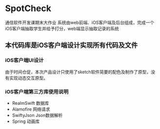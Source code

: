 # SpotCheck
通信软件开发课期末大作业
系统由web前端、iOS客户端及后台组成，完成一个iOS客户端抽取学生并给予打分，web端显示抽取记录的系统

## 本代码库是iOS客户端设计实现所有代码及文件
### iOS客户端UI设计
由于时间仓促，本次产品设计只使用了sketch软件简要的配色及制作了原型，没有实现动态交互原型。

### iOS客户端第三方库使用说明
- RealmSwift 数据库
- Alamofire 网络请求
- SwiftyJson Json数据解析
- Spring 动画库


